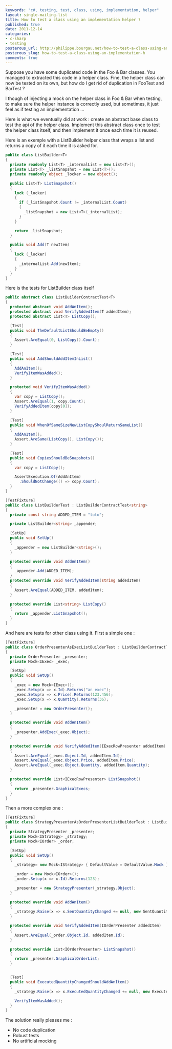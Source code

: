 ```yaml
---
keywords: "c#, testing, test, class, using, implementation, helper"
layout: single-mailing-list
title: How to test a class using an implementation helper ?
published: true
date: 2011-12-14
categories:
- c-sharp
- testing
posterous_url: http://philippe.bourgau.net/how-to-test-a-class-using-an-implementation-h
posterous_slug: how-to-test-a-class-using-an-implementation-h
comments: true
---
```

Suppose you have some duplicated code in the Foo & Bar classes. You managed to extracted this code in a helper class. Fine, the helper class can now be tested on its own, but how do I get rid of duplication in FooTest and BarTest ?

I though of injecting a mock on the helper class in Foo & Bar when testing, to make sure the helper instance is correctly used, but sometimes, it just feel as if testing an implementation ...

Here is what we eventually did at work : create an abstract base class to test the api of the helper class. Implement this abstract class once to test the helper class itself, and then implement it once each time it is reused.

Here is an exemple with a ListBuilder helper class that wraps a list and returns a copy of it each time it is asked for.

```c#
public class ListBuilder<T>
{
  private readonly List<T> _internalList = new List<T>();
  private List<T> _listSnapshot = new List<T>();
  private readonly object _locker = new object();

  public List<T> ListSnapshot()
  {
    lock (_locker)
    {
      if (_listSnapshot.Count != _internalList.Count)
      {
        _listSnapshot = new List<T>(_internalList);
      }
    }

    return _listSnapshot;
  }

  public void Add(T newItem)
  {
    lock (_locker)
    {
      _internalList.Add(newItem);
    }
  }
}

```

Here is the tests for ListBuilder class itself

```c#
public abstract class ListBuilderContractTest<T>
{
  protected abstract void AddAnItem();
  protected abstract void VerifyAddedItem(T addedItem);
  protected abstract List<T> ListCopy();

  [Test]
  public void TheDefaultListShouldBeEmpty()
  {
    Assert.AreEqual(0, ListCopy().Count);
  }

  [Test]
  public void AddShouldAddItemInList()
  {
    AddAnItem();
    VerifyItemWasAdded();
  }

  protected void VerifyItemWasAdded()
  {
    var copy = ListCopy();
    Assert.AreEqual(1, copy.Count);
    VerifyAddedItem(copy[0]);
  }

  [Test]
  public void WhenOfSameSizeNewListCopyShoulReturnSameList()
  {
    AddAnItem();
    Assert.AreSame(ListCopy(), ListCopy());
  }

  [Test]
  public void CopiesShouldBeSnapshots()
  {
    var copy = ListCopy();

    AssertExecution.Of(AddAnItem)
      .ShouldNotChange(() => copy.Count);
  }
}

[TestFixture]
public class ListBuilderTest : ListBuilderContractTest<string>
{
  private const string ADDED_ITEM = "toto";

  private ListBuilder<string> _appender;

  [SetUp]
  public void SetUp()
  {
    _appender = new ListBuilder<string>();
  }

  protected override void AddAnItem()
  {
    _appender.Add(ADDED_ITEM);
  }
  protected override void VerifyAddedItem(string addedItem)
  {
    Assert.AreEqual(ADDED_ITEM, addedItem);
  }

  protected override List<string> ListCopy()
  {
    return _appender.ListSnapshot();
  }
}

```

And here are tests for other class using it. First a simple one :

```c#
[TestFixture]
public class OrderPresenterAsExecListBuilderTest : ListBuilderContractTest<IExecRowPresenter>
{
  private OrderPresenter _presenter;
  private Mock<IExec> _exec;

  [SetUp]
  public void SetUp()
  {
    _exec = new Mock<IExec>();
    _exec.Setup(x => x.Id).Returns("an exec");
    _exec.Setup(x => x.Price).Returns(123.456);
    _exec.Setup(x => x.Quantity).Returns(36);

    _presenter = new OrderPresenter();
  }

  protected override void AddAnItem()
  {
    _presenter.AddExec(_exec.Object);
  }

  protected override void VerifyAddedItem(IExecRowPresenter addedItem)
  {
    Assert.AreEqual(_exec.Object.Id, addedItem.Id);
    Assert.AreEqual(_exec.Object.Price, addedItem.Price);
    Assert.AreEqual(_exec.Object.Quantity, addedItem.Quantity);
  }

  protected override List<IExecRowPresenter> ListSnapshot()
  {
    return _presenter.GraphicalExecs;
  }
}

```

Then a more complex one :

```c#
[TestFixture]
public class StrategyPresenterAsOrderPresenterListBuilderTest : ListBuilderContractTest<IOrderPresenter>
{
  private StrategyPresenter _presenter;
  private Mock<IStrategy> _strategy;
  private Mock<IOrder> _order;

  [SetUp]
  public void SetUp()
  {
    _strategy= new Mock<IStrategy> { DefaultValue = DefaultValue.Mock };

    _order = new Mock<IOrder>();
    _order.Setup(x => x.Id).Returns(123);

    _presenter = new StrategyPresenter(_strategy.Object);
  }

  protected override void AddAnItem()
  {
    _strategy.Raise(x => x.SentQuantityChanged += null, new SentQuantityChangedEventArgs {Origin = _order.Object});
  }

  protected override void VerifyAddedItem(IOrderPresenter addedItem)
  {
    Assert.AreEqual(_order.Object.Id, addedItem.Id);
  }

  protected override List<IOrderPresenter> ListSnapshot()
  {
    return _presenter.GraphicalOrderList;
  }


  [Test]
  public void ExecutedQuantityChangedShouldAddAnItem()
  {
    _strategy.Raise(x => x.ExecutedQuantityChanged += null, new ExecutedQuantityChangedEventArgs {Origin = _order.Object});

    VerifyItemWasAdded();
  }
}
```

The solution really pleases me :

* No code duplication
* Robust tests
* No artificial mocking
